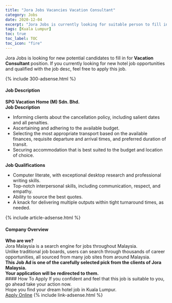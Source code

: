 ```yaml
---
title: "Jora Jobs Vacancies Vacation Consultant" 
category: Jobs 
date: 2020-12-04 
excerpt: "Jora Jobs is currently looking for suitable person to fill in the Vacation Consultant which positioned at Kuala Lumpur" 
tags: [Kuala Lumpur] 
toc: true 
toc_label: TOC 
toc_icon: "fire" 
--- 
```


<p>Jora Jobs is looking for new potential candidates to fill in for <b>Vacation Consultant</b> position. If you currently looking for new hotel job opportunities and qualified with the job desc, feel free to apply this job.
</p>{% include 300-adsense.html %} 
<div><div><div><h4>Job Description</h4></div></div><div><div><span><div><div><strong>SPG Vacation Home (M) Sdn. Bhd.</strong></div><div><div><strong>Job Description</strong></div><ul><li>Informing clients about the cancellation policy, including salient dates and all penalties.</li><li>Ascertaining and adhering to the available budget.</li><li>Selecting the most appropriate transport based on the available finances, requisite departure and arrival times, and preferred duration of transit.</li><li>Securing accommodation that is best suited to the budget and location of choice.</li></ul><div><div><strong>Job Qualifications</strong></div><ul><li>Computer literate, with exceptional desktop research and professional writing skills.</li><li>Top-notch interpersonal skills, including communication, respect, and empathy.</li><li>Ability to source the best quotes.</li><li>A knack for delivering multiple outputs within tight turnaround times, as needed.</li></ul></div></div></div></span></div></div></div> 
{% include article-adsense.html %} 
<div><div><div><h4>Company Overview</h4></div></div><div><div><span><div><div>
<strong>Who are we?</strong></div>
<div>
	Jora Malaysia is a search engine for jobs throughout Malaysia.<br>
	Unlike traditional job boards, users can search through thousands of career opportunities, all sourced from many job sites from around Malaysia.&#160;</div>
<div>
<div>
<strong>This Job Ad is one of the carefully selected pick from the clients of Jora Malaysia.</strong></div>
<div>
<strong>Your application will be redirected to them.</strong></div>
</div></div></span></div></div></div> 
#### How To Apply 
If you confident and feel that this job is suitable to you, go ahead take your action now. <br/> 
Hope you find your dream hotel job in Kuala Lumpur. <br/> 
<a href="https://www.jobstreet.com.my/en/job/vacation-consultant-4436108?jobId=jobstreet-my-job-4436108&sectionRank=11&token=0~f6b8d748-5dac-4de3-a8e9-2f9a51a8c787&fr=SRP%20View%20In%20New%20Ta" class="btn btn--info" target="_blank" rel="nofollow noopenner">Apply Online</a> 
{% include link-adsense.html %} 